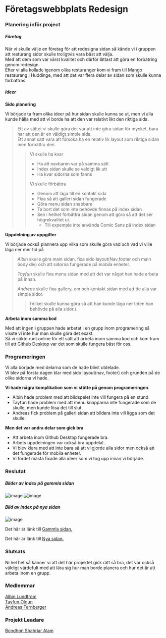 # Företagswebbplats Redesign

### Planering inför project

##### Företag 
När vi skulle välje en företag för att redesigna sidan så kände vi i gruppen att resturang sidor skulle troligtvis vara bäst att välja.  
Med att dem som var värst kvalitet och därför lättast att göra en förbätring genom redesign.  
Efter vi alla kollade igenom olika resturanger kom vi fram till Mango restaurang i Huddinge, med att det var flera delar av sidan som skulle kunna förbättras.  


##### Ideer
**Sido planering**  

Vi började ta fram olika ideer på hur sidan skulle kunna se ut, men vi alla kunde hålla med att vi borde ha att den var relativt likt den riktiga sida. 
>Ett av sättet vi skulle göra det var att inte göra sidan för mycket, bara har att den är en väldigt simple sida.  
>Ett annat sätt vara att försöka ha en relativ lik layout som riktiga sidan men förbättra den.
>>Vi skulle ha kvar
>> - Ha att navbaren var på samma sätt
>> - Index sidan skulle se väldigt lik utt
>> - Ha kvar sidorna som fanns
>>  
>>Vi skulle förbättra
>> - Genom att läga till en kontakt sida
>> - Fixa så att galleri sidan fungerade
>> - Göra menu sidan snabbare
>> - Ta bort det som inte behövde finnas på index sidan
>> - Sen i helhet förbättra sidan genom att göra så att det ser högrekvalitet ut.
>>   - Till expemple inte använda Comic Sans på index sidan

**Uppdelning av uppgifter**  

Vi började också plannera upp vilka som skulle göra vad och vad vi ville läga ner mer tid på
>*Albin* skulle göra main sidan, fixa sido layout(Nav,footer och main body div) och att sidorna fungerade på mobila enheter.
>
>*Tayfun* skulle fixa menu sidan med att det var något han hade arbeta på innan.
>
>*Andreas* skulle fixa gallery, om och kontakt sidan med att de alla var simpla sidor.
>>(Vilket skulle kunna göra så att han kunde läga ner tiden han behövde på alla sidor.).
>

**Arbeta inom samma kod**  

Med att ingen i gruppen hade arbetat i en grupp inom programering så visste vi inte hur man skulle göra det exakt.  
Så vi sökte runt online för ett sätt att arbeta inom samma kod och kom fram till att Github Desktop var det som skulle fungera bäst för oss. 

### Programeringen
Vi alla började med delarna som de hade blivit utdelade.  
Vi blev på första dagen klar med sido layout(nav, footer) och grunden på de olika sidorna vi hade. 

**Vi hade några komplikation som vi stötte på genom programeringen.**
- Albin hade problem med att bildspelet inte vill fungera på en stund.
- Tayfun hade problem med att menu knapparna inte fungerade som de skulle, men kunde lösa det till slut.
- Andreas fick problem på galleri sidan att bildera inte vill ligga som det skulle.

**Men det var andra delar som gick bra**
- Att arbeta inom Github Desktop fungerade bra.
- Arbets uppdelningen var också bra uppdelat.
- Vi blev klara med att inte bara så att vi gjorde alla sidor men också att det fungerade för mobila enheter.
- Vi fördet mästa fixade alla ideer som vi tog upp innan vi började.


### Reslutat

##### Bilder av index på gammla sidan
![image](https://github.com/Albin-lundstrom/grupparb-1/assets/113509549/e77b959a-3dda-4541-8858-2ac45a61eeda)
![image](https://github.com/Albin-lundstrom/grupparb-1/assets/113509549/8551f939-95e1-44a1-b074-a7a34db181a2)

##### Bild av index på nya sidan
![image](https://github.com/Albin-lundstrom/grupparb-1/assets/113509549/dd27a515-6546-4376-9ed0-7073b15f9654)



Det här är länk till [Gammla sidan.](https://www.mangorestaurang.com/)

Det här är länk till [Nya sidan.](https://albin-lundstrom.github.io/grupparb-1/html/menu.html) 


### Slutsats

Ni hel het så känner vi att det här projektet gick rätt så bra, det var också väldigt värdefult med att lära sig hur man borde planera och hur det är att arbeta inom en grupp.


### Medlemmar
[Albin Lundtröm](https://github.com/Albin-lundstrom)  
[Tayfun Olgun](https://github.com/RIPeaglE)  
[Andreas Fernberger](https://github.com/SneekiSnek)

### Projekt Leadare
[Bondhon Shahriar Alam](https://github.com/bondhonshahriaralam) 
